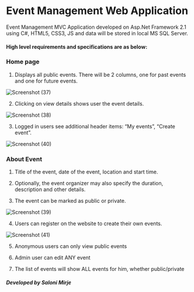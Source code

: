 # Event Management Web Application

Event Management MVC Application developed on Asp.Net Framework 2.1 using C#, HTML5, CSS3, JS and data will be stored in local MS SQL Server.

#### High level requirements and specifications are as below:

### Home page

1. Displays all public events. There will be 2 columns, one for past events and one for future events.

![Screenshot (37)](https://user-images.githubusercontent.com/53581128/108478727-dfd9ab80-72ba-11eb-9bf7-ce97c6794b7c.png)

2. Clicking on view details shows user the event details.

![Screenshot (38)](https://user-images.githubusercontent.com/53581128/108478992-2e874580-72bb-11eb-87cc-1bc702b991f1.png)

3. Logged in users see additional header items: “My events”, “Create event”.

![Screenshot (40)](https://user-images.githubusercontent.com/53581128/108479058-4363d900-72bb-11eb-8351-d472ccfe6449.png)

### About Event

1. Title of the event, date of the event, location and start time.

2. Optionally, the event organizer may also specify the duration, description and other details.

3. The event can be marked as public or private.

![Screenshot (39)](https://user-images.githubusercontent.com/53581128/108479032-3941da80-72bb-11eb-9dc5-06e36211ed6c.png)

4. Users can register on the website to create their own events.

![Screenshot (41)](https://user-images.githubusercontent.com/53581128/108479517-d866d200-72bb-11eb-9aac-8a216732cdcd.png)

5. Anonymous users can only view public events

6. Admin user can edit ANY event

7. The list of events will show ALL events for him, whether public/private

##### Developed by Saloni Mirje
